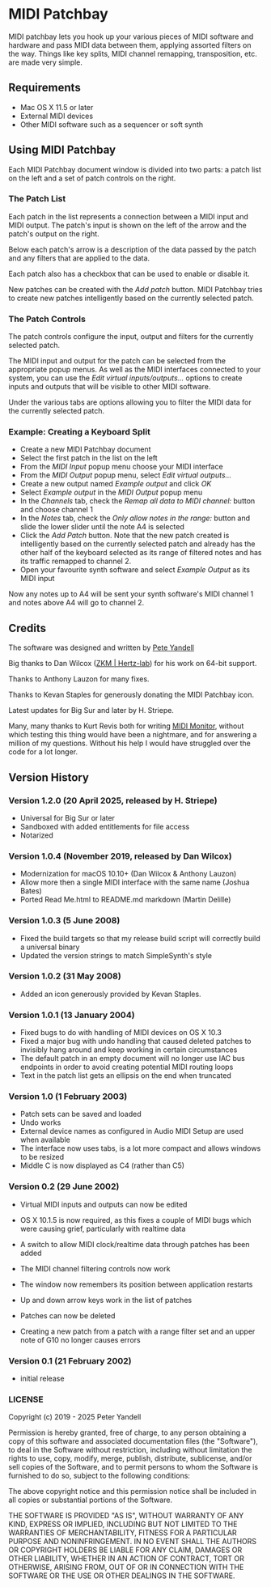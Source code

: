 # MIDI Patchbay

MIDI patchbay lets you hook up your various pieces of MIDI software and hardware and pass MIDI data between them, applying assorted filters on the way. Things like key splits, MIDI channel remapping, transposition, etc. are made very simple.


## Requirements

* Mac OS X 11.5 or later
* External MIDI devices
* Other MIDI software such as a sequencer or soft synth


## Using MIDI Patchbay

Each MIDI Patchbay document window is divided into two parts: a patch list on the left and a set of patch controls on the right.

### The Patch List

Each patch in the list represents a connection between a MIDI input and MIDI output.  The patch's input is shown on the left of the arrow and the patch's output on the right.

Below each patch's arrow is a description of the data passed by the patch and any filters that are applied to the data.

Each patch also has a checkbox that can be used to enable or disable it.

New patches can be created with the *Add patch* button. MIDI Patchbay tries to create new patches intelligently based on the currently selected patch.

### The Patch Controls

The patch controls configure the input, output and filters for the currently selected patch.

The MIDI input and output for the patch can be selected from the appropriate popup menus.  As well as the MIDI interfaces connected to your system, you can use the *Edit virtual inputs/outputs...* options to create inputs and outputs that will be visible to other MIDI software.

Under the various tabs are options allowing you to filter the MIDI data for the currently selected patch.

### Example: Creating a Keyboard Split

* Create a new MIDI Patchbay document
* Select the first patch in the list on the left
* From the *MIDI Input* popup menu choose your MIDI interface
* From the *MIDI Output* popup menu, select *Edit virtual outputs...*
* Create a new output named *Example output* and click *OK*
* Select *Example output* in the *MIDI Output* popup menu
* In the *Channels* tab, check the *Remap all data to MIDI channel:* button and choose channel 1
* In the *Notes* tab, check the *Only allow notes in the range:* button and slide the lower slider until the note A4 is selected
* Click the *Add Patch* button.  Note that the new patch created is intelligently based on the currently selected patch and already has the other half of the keyboard selected as its range of filtered notes and has its traffic remapped to channel 2.
* Open your favourite synth software and select *Example Output* as its MIDI input

Now any notes up to A4 will be sent your synth software's MIDI channel 1 and notes above A4 will go to channel 2.


## Credits

The software was designed and written by [Pete Yandell](https://notahat.com/)

Big thanks to Dan Wilcox ([ZKM | Hertz-lab](https://zkm.de/en/about-the-zkm/organisation/hertz-lab)) for his work on 64-bit support.

Thanks to Anthony Lauzon for many fixes.

Thanks to Kevan Staples for generously donating the MIDI Patchbay icon.

Latest updates for Big Sur and later by H. Striepe.

Many, many thanks to Kurt Revis both for writing [MIDI Monitor](http://www.snoize.com/MIDIMonitor), without which testing this thing would have been a nightmare, and for answering a million of my questions. Without his help I would have struggled over the code for a lot longer.

## Version History

### Version 1.2.0 (20 April 2025, released by H. Striepe)

* Universal for Big Sur or later
* Sandboxed with added entitlements for file access
* Notarized

### Version 1.0.4 (November 2019, released by Dan Wilcox)

* Modernization for macOS 10.10+ (Dan Wilcox & Anthony Lauzon)
* Allow more then a single MIDI interface with the same name (Joshua Bates)
* Ported Read Me.html to README.md markdown (Martin Delille)

### Version 1.0.3 (5 June 2008)

* Fixed the build targets so that my release build script will correctly build a universal binary
* Updated the version strings to match SimpleSynth's style

### Version 1.0.2 (31 May 2008)

* Added an icon generously provided by Kevan Staples.

### Version 1.0.1 (13 January 2004)

* Fixed bugs to do with handling of MIDI devices on OS X 10.3
* Fixed a major bug with undo handling that caused deleted patches to invisibly hang around and keep working in certain circumstances
* The default patch in an empty document will no longer use IAC bus endpoints in order to avoid creating potential MIDI routing loops
* Text in the patch list gets an ellipsis on the end when truncated

### Version 1.0 (1 February 2003)

* Patch sets can be saved and loaded
* Undo works
* External device names as configured in Audio MIDI Setup are used when available
* The interface now uses tabs, is a lot more compact and allows windows to be resized
* Middle C is now displayed as C4 (rather than C5)

### Version 0.2 (29 June 2002)

* Virtual MIDI inputs and outputs can now be edited
* OS X 10.1.5 is now required, as this fixes a couple of MIDI bugs which were causing grief, particularly with realtime data

* A switch to allow MIDI clock/realtime data through patches has been added
* The MIDI channel filtering controls now work
* The window now remembers its position between application restarts
* Up and down arrow keys work in the list of patches
* Patches can now be deleted
* Creating a new patch from a patch with a range filter set and an upper note of G10 no longer causes errors

### Version 0.1 (21 February 2002)

* initial release

### LICENSE

Copyright (c) 2019 - 2025 Peter Yandell

Permission is hereby granted, free of charge, to any person obtaining a copy
of this software and associated documentation files (the "Software"), to deal
in the Software without restriction, including without limitation the rights
to use, copy, modify, merge, publish, distribute, sublicense, and/or sell
copies of the Software, and to permit persons to whom the Software is
furnished to do so, subject to the following conditions:

The above copyright notice and this permission notice shall be included in all
copies or substantial portions of the Software.

THE SOFTWARE IS PROVIDED "AS IS", WITHOUT WARRANTY OF ANY KIND, EXPRESS OR
IMPLIED, INCLUDING BUT NOT LIMITED TO THE WARRANTIES OF MERCHANTABILITY,
FITNESS FOR A PARTICULAR PURPOSE AND NONINFRINGEMENT. IN NO EVENT SHALL THE
AUTHORS OR COPYRIGHT HOLDERS BE LIABLE FOR ANY CLAIM, DAMAGES OR OTHER
LIABILITY, WHETHER IN AN ACTION OF CONTRACT, TORT OR OTHERWISE, ARISING FROM,
OUT OF OR IN CONNECTION WITH THE SOFTWARE OR THE USE OR OTHER DEALINGS IN THE
SOFTWARE.
